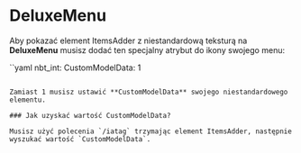 # DeluxeMenu

Aby pokazać element ItemsAdder z niestandardową teksturą na **DeluxeMenu** musisz dodać ten specjalny atrybut do ikony swojego menu:

``yaml
nbt_int: CustomModelData: 1
```

Zamiast 1 musisz ustawić **CustomModelData** swojego niestandardowego elementu.

### Jak uzyskać wartość CustomModelData?

Musisz użyć polecenia `/iatag` trzymając element ItemsAdder, następnie wyszukać wartość `CustomModelData`.
